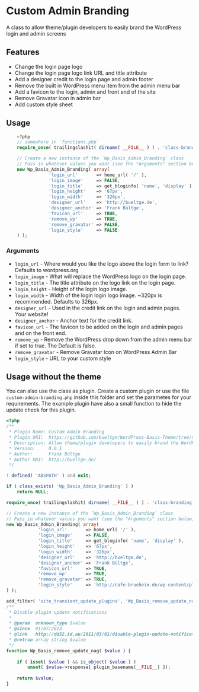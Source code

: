 # Custom Admin Branding

A class to allow theme/plugin developers to easily brand the WordPress login and admin screens

## Features

* Change the login page logo
* Change the login page logo link URL and title attribute
* Add a designer credit to the login page and admin footer
* Remove the built in WordPress menu item from the admin menu bar
* Add a favicon to the login, admin and front end of the site
* Remove Gravatar icon in admin bar
* Add custom style sheet

## Usage

```php
	<?php
	// somewhere in `functions.php`
	require_once( trailingslashit( dirname( __FILE__ ) ) . 'class-branding.php' );

	// Create a new instance of the `Wp_Basis_Admin_Branding` class
	// Pass in whatever values you want (see the "Arguments" section below)
	new Wp_Basis_Admin_Branding( array( 
				'login_url'       => home_url( '/' ),
				'login_image'     => FALSE,
				'login_title'     => get_bloginfo( 'name', 'display' ),
				'login_height'    => '67px',
				'login_width'     => '326px',
				'designer_url'    => 'http://bueltge.de',
				'designer_anchor' => 'Frank Bültge',
				'favicon_url'     => TRUE,
				'remove_wp'       => TRUE,
				'remove_gravatar' => FALSE,
				'login_style'     => FALSE
	) );
```

### Arguments

* `login_url`       - Where would you like the logo above the login form to link? Defaults to wordpress.org
* `login_image`     - What will replace the WordPress logo on the login page.
* `login_title`     - The title attribute on the logo link on the login page.
* `login_height`    - Height of the login logo image.
* `login_width`     - Width of the login login logo image. ~320px is recommended. Defaults to 326px.
* `designer_url`    - Used in the credit link on the login and admin pages. Your website!
* `designer_anchor` - Anchor text for the credit link.
* `favicon_url`     - The favicon to be added on the login and admin pages and on the front end.
* `remove_wp`       - Remove the WordPress drop down from the admin menu bar if set to true. The Default is false.
* `remove_gravatar` - Remove Gravatar Icon on WordPress Admin Bar
* `login_style`     - URL to your custom style

## Usage without the theme

You can also use the class as plugin. Create a custom plugin or use the file `custom-admin-branding.php` inside this folder and set the parametes for your requirements.
The example plugin have also a small function to hide the update check for this plugin.

```php
<?php
/**
 * Plugin Name: Custom Admin Branding
 * Plugin URI:  https://github.com/bueltge/WordPress-Basis-Theme/tree/namespace/inc/admin
 * Description: Allow theme/plugin developers to easily brand the WordPress login and admin screens
 * Version:     0.0.1
 * Author:      Frank Bültge
 * Author URI:  http://bueltge.de/
 */

! defined( 'ABSPATH' ) and exit;

if ( class_exists( 'Wp_Basis_Admin_Branding' ) )
	return NULL;

require_once( trailingslashit( dirname( __FILE__ ) ) . 'class-branding.php' );

// Create a new instance of the `Wp_Basis_Admin_Branding` class
// Pass in whatever values you want (see the "Arguments" section below)
new Wp_Basis_Admin_Branding( array( 
			'login_url'       => home_url( '/' ),
			'login_image'     => FALSE,
			'login_title'     => get_bloginfo( 'name', 'display' ),
			'login_height'    => '67px',
			'login_width'     => '326px',
			'designer_url'    => 'http://bueltge.de',
			'designer_anchor' => 'Frank Bültge',
			'favicon_url'     => TRUE,
			'remove_wp'       => TRUE,
			'remove_gravatar' => TRUE,
			'login_style'     => 'http://cafe-brueheim.de/wp-content/plugins/custom-admin-branding/login.css'
) );

add_filter( 'site_transient_update_plugins', 'Wp_Basis_remove_update_nag' );
/**
 * Disable plugin update notifications
 * 
 * @param  unknown_type $value
 * @since  01/07/2013
 * @link   http://dd32.id.au/2011/03/01/disable-plugin-update-notification-for-a-specific-plugin-in-wordpress-3-1/
 * @retrun array string $value
 */
function Wp_Basis_remove_update_nag( $value ) {
	
	if ( isset( $value ) && is_object( $value ) )
		unset( $value->response[ plugin_basename(__FILE__) ]);
	
	return $value;
}
```